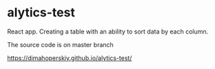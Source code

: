 # alytics-test
React app. Creating a table with an ability to sort data by each column.

The source code is on master branch

https://dimahoperskiy.github.io/alytics-test/
